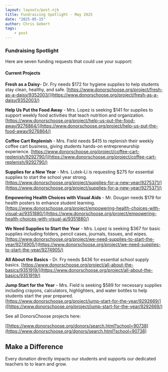 ```yaml
---
layout: layouts/post.njk
title: Fundraising Spotlight - May 2025
date: "2025-05-15"
author: Chris Gebert
tags:
    - post
---
```

### Fundraising Spotlight 

Here are seven funding requests that could use your support:

#### Current Projects

**Fresh as a Daisy**- Dr. Fry needs $172 for hygiene supplies to help students stay clean, healthy, and safe. [https://www.donorschoose.org/project/fresh-as-a-daisy/9352003/](https://www.donorschoose.org/project/fresh-as-a-daisy/9352003/)

**Help Us Put the Food Away** - Mrs. Lopez is seeking $141 for supplies to support weekly food activities that teach nutrition and organization. [https://www.donorschoose.org/project/help-us-put-the-food-away/9276864/](https://www.donorschoose.org/project/help-us-put-the-food-away/9276864/)

**Coffee Cart Replenish** - Mrs. Field needs $415 to replenish their weekly coffee cart business, giving students hands-on entrepreneurship experience. [https://www.donorschoose.org/project/coffee-cart-replenish/9292790/](https://www.donorschoose.org/project/coffee-cart-replenish/9292790/)

**Supplies for a New Year** - Mrs. Lutek-Li is requesting $275 for essential supplies to start the school year strong. [https://www.donorschoose.org/project/supplies-for-a-new-year/9275371/](https://www.donorschoose.org/project/supplies-for-a-new-year/9275371/)

**Empowering Health Choices with Visual Aids** - Mr. Dougan needs $179 for health posters to enhance student learning. [https://www.donorschoose.org/project/empowering-health-choices-with-visual-ai/9351880/](https://www.donorschoose.org/project/empowering-health-choices-with-visual-ai/9351880/)

**We Need Supplies to Start the Year** - Mrs. Lopez is seeking $367 for basic supplies including folders, pencil cases, journals, tissues, and wipes. [https://www.donorschoose.org/project/we-need-supplies-to-start-the-year/9274905/](https://www.donorschoose.org/project/we-need-supplies-to-start-the-year/9274905/)

**All About the Basics** - Dr. Fry needs $436 for essential school supply basics. [https://www.donorschoose.org/project/all-about-the-basics/9351919/](https://www.donorschoose.org/project/all-about-the-basics/9351919/)

**Jump Start for the Year** - Mrs. Field is seeking $589 for necessary supplies including crayons, calculators, highlighters, and water bottles to help students start the year prepared.
[https://www.donorschoose.org/project/jump-start-for-the-year/9292669/]([https://www.donorschoose.org/project/jump-start-for-the-year/9292669/)


See all DonorsChoose projects here:

[[https://www.donorschoose.org/donors/search.html?school=90738](https://www.donorschoose.org/donors/search.html?school=90738)

## Make a Difference

Every donation directly impacts our students and supports our dedicated teachers to to learn and grow.